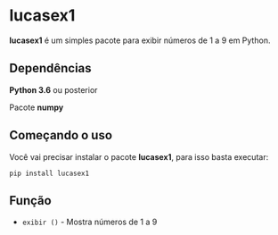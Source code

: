 # lucasex1

**lucasex1** é um simples pacote para exibir números de 1 a 9 em Python.

## Dependências
**Python 3.6** ou posterior

Pacote **numpy**


## Começando o uso
Você vai precisar instalar o pacote **lucasex1**, para isso basta executar:
```
pip install lucasex1
```

## Função

* `exibir ()` - Mostra números de 1 a 9